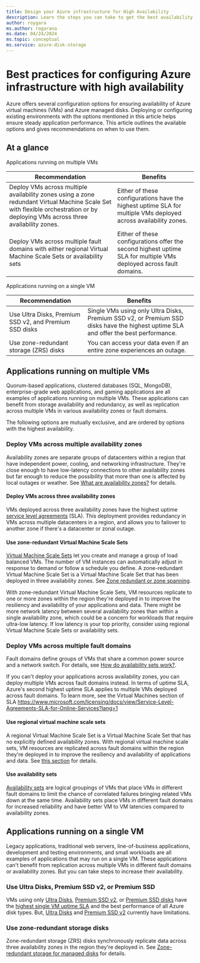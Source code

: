 ```yaml
---
title: Design your Azure infrastructure for High Availability
description: Learn the steps you can take to get the best availability with your Azure virtual machines and managed disks
author: roygara
ms.author: rogarana
ms.date: 04/24/2024
ms.topic: conceptual
ms.service: azure-disk-storage
---
```


# Best practices for configuring Azure infrastructure with high availability

Azure offers several configuration options for ensuring availability of Azure virtual machines (VMs) and Azure managed disks. Deploying or configuring existing environments with the options mentioned in this article helps ensure steady application performance. This article outlines the available options and gives recommendations on when to use them.

## At a glance

Applications running on multiple VMs

|Recommendation  |Benefits  |
|---------|---------|
|Deploy VMs across multiple availability zones using a zone redundant Virtual Machine Scale Set with flexible orchestration or by deploying VMs across three availability zones.     |Either of these configurations have the highest uptime SLA for multiple VMs deployed across availability zones.         |
|Deploy VMs across multiple fault domains with either regional Virtual Machine Scale Sets or availability sets    |Either of these configurations offer the second highest uptime SLA for multiple VMs deployed across fault domains.         |


Applications running on a single VM

|Recommendation  |Benefits  |
|---------|---------|
|Use Ultra Disks, Premium SSD v2, and Premium SSD disks     |Single VMs using only Ultra Disks, Premium SSD v2, or Premium SSD disks have the highest uptime SLA and offer the best performance.         |
|Use zone-redundant storage (ZRS) disks     |You can access your data even if an entire zone experiences an outage.         |

## Applications running on multiple VMs

Quorum-based applications, clustered databases (SQL, MongoDB), enterprise-grade web applications, and gaming applications are all examples of applications running on multiple VMs. These applications can benefit from storage availability and redundancy, as well as replication across multiple VMs in various availability zones or fault domains.

The following options are mutually exclusive, and are ordered by options with the highest availability.

### Deploy VMs across multiple availability zones

Availability zones are separate groups of datacenters within a region that have independent power, cooling, and networking infrastructure. They're close enough to have low-latency connections to other availability zones but far enough to reduce the possibility that more than one is affected by local outages or weather. See [What are availability zones?](../reliability/availability-zones-overview.md) for details.

#### Deploy VMs across three availability zones

VMs deployed across three availability zones have the highest uptime [service level agreements](https://www.microsoft.com/licensing/docs/view/Service-Level-Agreements-SLA-for-Online-Services?lang=1) (SLA). This deployment provides redundancy in VMs across multiple datacenters in a region, and allows you to failover to another zone if there's a datacenter or zonal outage.

#### Use zone-redundant Virtual Machine Scale Sets

[Virtual Machine Scale Sets](../virtual-machine-scale-sets/overview.md) let you create and manage a group of load balanced VMs. The number of VM instances can automatically adjust in response to demand or follow a schedule you define. A zone-redundant Virtual Machine Scale Set is a Virtual Machine Scale Set that has been deployed in three availability zones. See [Zone redundant or zone spanning](../virtual-machine-scale-sets/virtual-machine-scale-sets-use-availability-zones.md#zone-redundant-or-zone-spanning).

With zone-redundant Virtual Machine Scale Sets, VM resources replicate to one or more zones within the region they're deployed in to improve the resiliency and availability of your applications and data. There might be more network latency between several availability zones than within a single availability zone, which could be a concern for workloads that require ultra-low latency. If low latency is your top priority, consider using regional Virtual Machine Scale Sets or availability sets.

### Deploy VMs across multiple fault domains

Fault domains define groups of VMs that share a common power source and a network switch. For details, see [How do availability sets work?](availability-set-overview.md#how-do-availability-sets-work).

If you can't deploy your applications across availability zones, you can deploy multiple VMs across fault domains instead. In terms of uptime SLA, Azure's second highest uptime SLA applies to multiple VMs deployed across fault domains. To learn more, see the Virtual Machines section of SLA https://www.microsoft.com/licensing/docs/view/Service-Level-Agreements-SLA-for-Online-Services?lang=1

#### Use regional virtual machine scale sets

A regional Virtual Machine Scale Set is a Virtual Machine Scale Set that has no explicitly defined availability zones. With regional virtual machine scale sets, VM resources are replicated across fault domains within the region they're deployed in to improve the resiliency and availability of applications and data. See [this section](../virtual-machine-scale-sets/virtual-machine-scale-sets-use-availability-zones.md#regional) for details.

#### Use availability sets

[Availability sets](availability-set-overview.md) are logical groupings of VMs that place VMs in different fault domains to limit the chance of correlated failures bringing related VMs down at the same time. Availability sets place VMs in different fault domains for increased reliability and have better VM to VM latencies compared to availability zones.

## Applications running on a single VM

Legacy applications, traditional web servers, line-of-business applications, development and testing environments, and small workloads are all examples of applications that may run on a single VM. These applications can't benefit from replication across multiple VMs in different fault domains or availability zones. But you can take steps to increase their availability.

### Use Ultra Disks, Premium SSD v2, or Premium SSD

VMs using only [Ultra Disks](disks-types.md#ultra-disks), [Premium SSD v2](disks-types.md#premium-ssd-v2), or [Premium SSD disks](disks-types.md#premium-ssds) have the [highest single VM uptime SLA](https://www.microsoft.com/licensing/docs/view/Service-Level-Agreements-SLA-for-Online-Services?lang=1) and the best performance of all Azure disk types. But, [Ultra Disks](disks-enable-ultra-ssd.md#ga-scope-and-limitations) and [Premium SSD v2](disks-deploy-premium-v2.md#limitations) currently have limitations.

### Use zone-redundant storage disks

Zone-redundant storage (ZRS) disks synchronously replicate data across three availability zones in the region they're deployed in. See [Zone-redundant storage for managed disks](disks-redundancy.md#zone-redundant-storage-for-managed-disks) for details.
